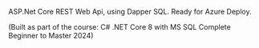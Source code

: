 ASP.Net Core REST Web Api, using Dapper
 SQL. Ready for Azure Deploy.

(Built as part of the course: C# .NET Core 8 with MS SQL Complete Beginner to Master 2024)
